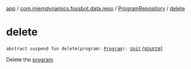 [app](../../index.md) / [com.miemdynamics.fossbot.data.repo](../index.md) / [ProgramRepository](index.md) / [delete](./delete.md)

# delete

`abstract suspend fun delete(program: `[`Program`](../../com.miemdynamics.fossbot.data.entity/-program/index.md)`): `[`Unit`](https://kotlinlang.org/api/latest/jvm/stdlib/kotlin/-unit/index.html) [(source)](https://github.com/binyot/fossbot/tree/master/app/src/main/java/com/miemdynamics/fossbot/data/repo/ProgramRepository.kt#L28)

Delete the [program](delete.md#com.miemdynamics.fossbot.data.repo.ProgramRepository$delete(com.miemdynamics.fossbot.data.entity.Program)/program)

